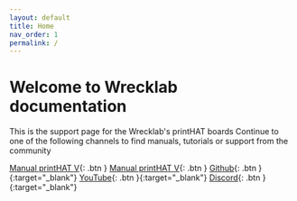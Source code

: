 ```yaml
---
layout: default
title: Home
nav_order: 1
permalink: /
---
```


# Welcome to Wrecklab documentation

This is the support page for the Wrecklab's printHAT boards
Continue to one of the following channels to find manuals, tutorials or support from the community


[Manual printHAT V](/phat1){: .btn }
[Manual printHAT V](/phat2){: .btn }
[Github](https://github.com/wreck-lab){: .btn }{:target="_blank"}
[YouTube](https://www.youtube.com/channel/UCr8c4zjJT7NnsBhNiCOiJDA){: .btn }{:target="_blank"}
[Discord](https://discord.com/){: .btn }{:target="_blank"}
